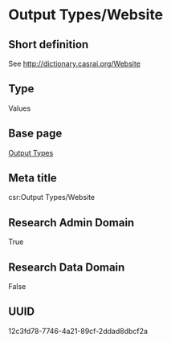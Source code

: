 # Output Types/Website
## Short definition
See http://dictionary.casrai.org/Website
## Type
Values
## Base page
[Output Types](../../Objects/Output%20Types.md)
## Meta title
csr:Output Types/Website
## Research Admin Domain
True
## Research Data Domain
False
## UUID
12c3fd78-7746-4a21-89cf-2ddad8dbcf2a
